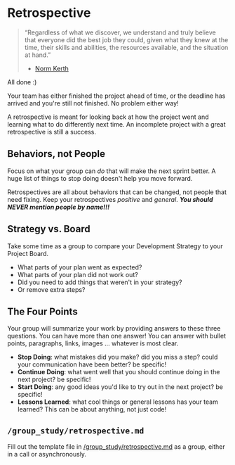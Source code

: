 # Retrospective

> “Regardless of what we discover, we understand and truly believe that everyone
> did the best job they could, given what they knew at the time, their skills
> and abilities, the resources available, and the situation at hand.”
>
> - [Norm Kerth](http://www.amazon.com/Project-Retrospectives-Handbook-Reviews-Dorset-ebook/dp/B00DY3KQJU/ref=tmm_kin_swatch_0?_encoding=UTF8&sr=&qid=)

All done :\)

Your team has either finished the project ahead of time, or the deadline has
arrived and you're still not finished. No problem either way!

A retrospective is meant for looking back at how the project went and learning
what to do differently next time. An incomplete project with a great
retrospective is still a success.

## Behaviors, not People

Focus on what your group can _do_ that will make the next sprint better. A huge
list of things to stop doing doesn't help you move forward.

Retrospectives are all about behaviors that can be changed, not people that need
fixing. Keep your retrospectives _positive_ and _general_. **_You should NEVER
mention people by name!!!_**

## Strategy vs. Board

Take some time as a group to compare your Development Strategy to your Project
Board.

- What parts of your plan went as expected?
- What parts of your plan did not work out?
- Did you need to add things that weren't in your strategy?
- Or remove extra steps?

## The Four Points

Your group will summarize your work by providing answers to these three
questions. You can have more than one answer! You can answer with bullet points,
paragraphs, links, images ... whatever is most clear.

- **Stop Doing**: what mistakes did you make? did you miss a step? could your
  communication have been better? be specific!
- **Continue Doing**: what went well that you should continue doing in the next
  project? be specific!
- **Start Doing**: any good ideas you'd like to try out in the next project? be
  specific!
- **Lessons Learned**: what cool things or general lessons has your team
  learned? This can be about anything, not just code!

## `/group_study/retrospective.md`

Fill out the template file in [/group_study/retrospective.md](../retrospective.md) as a group, either in a call or asynchronously.
